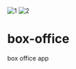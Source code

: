 ![1](https://user-images.githubusercontent.com/83283144/121681329-4daf1a80-cad8-11eb-9c1c-8c24034ca4b4.JPG)
![2](https://user-images.githubusercontent.com/83283144/121681332-4ee04780-cad8-11eb-8554-4709fb24f3c5.JPG)


# box-office
box office app
